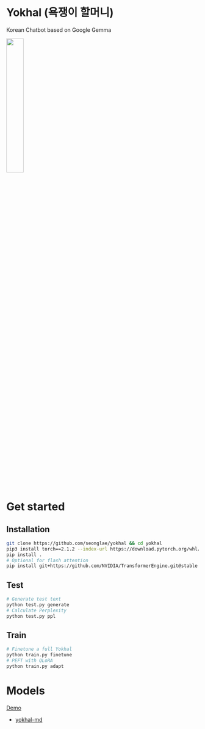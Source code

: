 # Yokhal (욕쟁이 할머니)
Korean Chatbot based on Google Gemma

<image src="https://github.com/seonglae/yokhal/assets/27716524/354a5787-6554-42ef-a869-10098ddf0f21" style="width: 30%"/>


# Get started

## Installation
```bash
git clone https://github.com/seonglae/yokhal && cd yokhal
pip3 install torch==2.1.2 --index-url https://download.pytorch.org/whl/cu121
pip install .
# Optional for flash attention
pip install git+https://github.com/NVIDIA/TransformerEngine.git@stable
```


## Test
```bash
# Generate test text
python test.py generate
# Calculate Perplexity
python test.py ppl
```


## Train
```bash
# Finetune a full Yokhal
python train.py finetune
# PEFT with QLoRA
python train.py adapt
```


# Models
[Demo](https://huggingface.co/spaces/seonglae/yokhal)
- [yokhal-md](https://huggingface.co/seonglae/yokhal-md)
